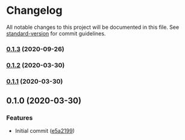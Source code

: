 # Changelog

All notable changes to this project will be documented in this file. See [standard-version](https://github.com/conventional-changelog/standard-version) for commit guidelines.

### [0.1.3](https://github.com/delucis/bgio-storage-cache/compare/v0.1.2...v0.1.3) (2020-09-26)

### [0.1.2](https://github.com/delucis/bgio-storage-cache/compare/v0.1.1...v0.1.2) (2020-03-30)

### [0.1.1](https://github.com/delucis/bgio-storage-cache/compare/v0.1.0...v0.1.1) (2020-03-30)

## 0.1.0 (2020-03-30)


### Features

* Initial commit ([e5a2199](https://github.com/delucis/bgio-storage-cache/commit/e5a2199d3e59a986fdc47b79a1499a25eed80317))
